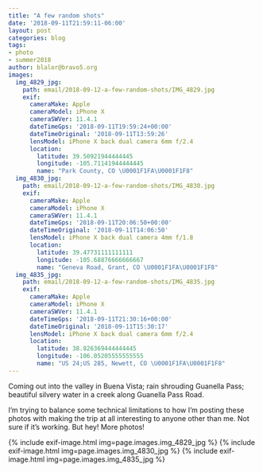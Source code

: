 ```yaml
---
title: "A few random shots"
date: '2018-09-11T21:59:11-06:00'
layout: post
categories: blog
tags:
- photo
- summer2018
author: blalor@bravo5.org
images:
  img_4829_jpg:
    path: email/2018-09-12-a-few-random-shots/IMG_4829.jpg
    exif:
      cameraMake: Apple
      cameraModel: iPhone X
      cameraSWVer: 11.4.1
      dateTimeGps: '2018-09-11T19:59:24+00:00'
      dateTimeOriginal: '2018-09-11T13:59:26'
      lensModel: iPhone X back dual camera 6mm f/2.4
      location:
        latitude: 39.50921944444445
        longitude: -105.71141944444445
        name: "Park County, CO \U0001F1FA\U0001F1F8"
  img_4830_jpg:
    path: email/2018-09-12-a-few-random-shots/IMG_4830.jpg
    exif:
      cameraMake: Apple
      cameraModel: iPhone X
      cameraSWVer: 11.4.1
      dateTimeGps: '2018-09-11T20:06:50+00:00'
      dateTimeOriginal: '2018-09-11T14:06:50'
      lensModel: iPhone X back dual camera 4mm f/1.8
      location:
        latitude: 39.47731111111111
        longitude: -105.68876666666667
        name: "Geneva Road, Grant, CO \U0001F1FA\U0001F1F8"
  img_4835_jpg:
    path: email/2018-09-12-a-few-random-shots/IMG_4835.jpg
    exif:
      cameraMake: Apple
      cameraModel: iPhone X
      cameraSWVer: 11.4.1
      dateTimeGps: '2018-09-11T21:30:16+00:00'
      dateTimeOriginal: '2018-09-11T15:30:17'
      lensModel: iPhone X back dual camera 6mm f/2.4
      location:
        latitude: 38.826369444444445
        longitude: -106.05205555555555
        name: "US 24;US 285, Newett, CO \U0001F1FA\U0001F1F8"
---
```


Coming out into the valley in Buena Vista; rain shrouding Guanella Pass; beautiful silvery water in a creek along Guanella Pass Road. 

I’m trying to balance some technical limitations to how I’m posting these photos with making the trip at all interesting to anyone other than me. Not sure if it’s working. But hey! More photos!

{% include exif-image.html img=page.images.img_4829_jpg %}
{% include exif-image.html img=page.images.img_4830_jpg %}
{% include exif-image.html img=page.images.img_4835_jpg %}
